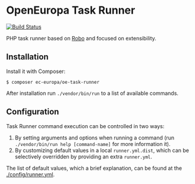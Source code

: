 # OpenEuropa Task Runner

[![Build Status](https://travis-ci.org/ec-europa/oe-task-runner.svg?branch=master)](https://travis-ci.org/ec-europa/oe-task-runner)

PHP task runner based on [Robo](http://robo.li/) and focused on extensibility. 

## Installation

Install it with Composer:

```
$ composer ec-europa/oe-task-runner
```

After installation run `./vendor/bin/run` to a list of available commands. 

## Configuration

Task Runner command execution can be controlled in two ways:

  1. By setting arguments and options when running a command (run `./vendor/bin/run help [command-name]` for more information it).
  2. By customizing default values in a local `runner.yml.dist`, which can be selectively overridden by providing an extra `runner.yml`. 

The list of default values, which a brief explanation, can be found at the [./config/runner.yml](./config/runner.yml).

